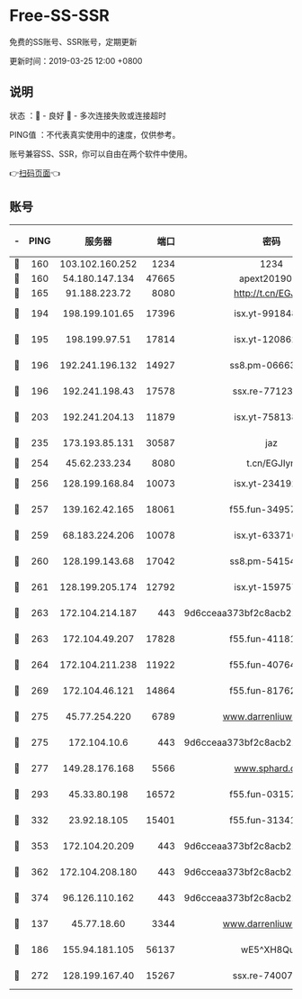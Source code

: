 # Free-SS-SSR

免费的SS账号、SSR账号，定期更新

更新时间：2019-03-25 12:00 +0800

## 说明

状态     ：🙂 - 良好 🙁 - 多次连接失败或连接超时

PING值   ：不代表真实使用中的速度，仅供参考。

账号兼容SS、SSR，你可以自由在两个软件中使用。

👉[扫码页面](https://liesauer.github.io/Free-SS-SSR/)👈

## 账号

|-|PING|服务器|端口|密码|加密方式|区域|
|:----:|:----:|:-----:|-----:|:----:|:----:|:----:|
|🙂|160|103.102.160.252|1234|1234|rc4-md5|JP|
|🙂|160|54.180.147.134|47665|apext2019001|chacha20|KR|
|🙂|165|91.188.223.72|8080|http://t.cn/EGJIyrl|rc4-md5|RU|
|🙂|194|198.199.101.65|17396|isx.yt-99184833|aes-256-cfb|US|
|🙂|195|198.199.97.51|17814|isx.yt-12086215|aes-256-cfb|US|
|🙂|196|192.241.196.132|14927|ss8.pm-06663681|aes-256-cfb|US|
|🙂|196|192.241.198.43|17578|ssx.re-77123954|aes-256-cfb|US|
|🙂|203|192.241.204.13|11879|isx.yt-75813840|aes-256-cfb|US|
|🙂|235|173.193.85.131|30587|jaz|aes-256-cfb|US|
|🙂|254|45.62.233.234|8080|t.cn/EGJIyrl|rc4-md5|CA|
|🙂|256|128.199.168.84|10073|isx.yt-23419298|aes-256-cfb|SG|
|🙂|257|139.162.42.165|18061|f55.fun-34957987|aes-256-cfb|SG|
|🙂|259|68.183.224.206|10078|isx.yt-63371091|aes-256-cfb|SG|
|🙂|260|128.199.143.68|17042|ss8.pm-54154512|aes-256-cfb|SG|
|🙂|261|128.199.205.174|12792|isx.yt-15975702|aes-256-cfb|SG|
|🙂|263|172.104.214.187|443|9d6cceaa373bf2c8acb22e60b6a58be6|aes-256-cfb|US|
|🙂|263|172.104.49.207|17828|f55.fun-41181954|aes-256-cfb|SG|
|🙂|264|172.104.211.238|11922|f55.fun-40764829|aes-256-cfb|US|
|🙂|269|172.104.46.121|14864|f55.fun-81762939|aes-256-cfb|SG|
|🙂|275|45.77.254.220|6789|www.darrenliuwei.com|aes-256-cfb|SG|
|🙂|275|172.104.10.6|443|9d6cceaa373bf2c8acb22e60b6a58be6|aes-256-cfb|US|
|🙂|277|149.28.176.168|5566|www.sphard.com|aes-256-cfb|AU|
|🙂|293|45.33.80.198|16572|f55.fun-03157476|aes-256-cfb|US|
|🙂|332|23.92.18.105|15401|f55.fun-31341168|aes-256-cfb|US|
|🙂|353|172.104.20.209|443|9d6cceaa373bf2c8acb22e60b6a58be6|aes-256-cfb|US|
|🙂|362|172.104.208.180|443|9d6cceaa373bf2c8acb22e60b6a58be6|aes-256-cfb|US|
|🙂|374|96.126.110.162|443|9d6cceaa373bf2c8acb22e60b6a58be6|aes-256-cfb|US|
|🙂|137|45.77.18.60|3344|www.darrenliuwei.com|aes-256-cfb|JP|
|🙂|186|155.94.181.105|56137|wE5^XH8Quw|aes-256-cfb|US|
|🙂|272|128.199.167.40|15267|ssx.re-74007655|aes-256-cfb|SG|
